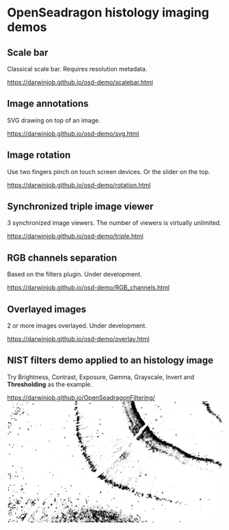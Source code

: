 # OpenSeadragon histology imaging demos
## Scale bar
Classical scale bar. Requires resolution metadata.

https://darwinjob.github.io/osd-demo/scalebar.html
## Image annotations
SVG drawing on top of an image. 

https://darwinjob.github.io/osd-demo/svg.html
## Image rotation
Use two fingers pinch on touch screen devices. Or the slider on the top.

https://darwinjob.github.io/osd-demo/rotation.html
## Synchronized triple image viewer
3 synchronized image viewers. The number of viewers is virtually unlimited. 

https://darwinjob.github.io/osd-demo/triple.html
## RGB channels separation
Based on the filters plugin. Under development.

https://darwinjob.github.io/osd-demo/RGB_channels.html
## Overlayed images
2 or more images overlayed. Under development. 

https://darwinjob.github.io/osd-demo/overlay.html
## NIST filters demo applied to an histology image
Try Brightness, Contrast, Exposure, Gamma, Grayscale, Invert and **Thresholding** as the example.

https://darwinjob.github.io/OpenSeadragonFiltering/
![](resources/thresh.png)
